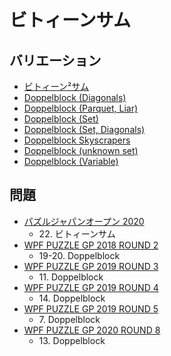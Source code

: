 # ビトィーンサム

## バリエーション
- [ビトィーン²サム](doppelblock-2.md)
- [Doppelblock (Diagonals)](doppelblock-diagonals.md)
- [Doppelblock (Parquet, Liar)](doppelblock-parquetliar.md)
- [Doppelblock (Set)](doppelblock-set.md)
- [Doppelblock (Set, Diagonals)](doppelblock-set-diagonals.md)
- [Doppelblock Skyscrapers](doppelblock-skyscrapers.md)
- [Doppelblock (unknown set)](doppelblock-unknownset.md)
- [Doppelblock (Variable)](doppelblock-variable.md)

## 問題
- [パズルジャパンオープン 2020](../questions/jwpc2020.md)
	- 22\. ビトィーンサム
- [WPF PUZZLE GP 2018 ROUND 2](../questions/wpfpgp2018-2.md)
	- 19-20. Doppelblock
- [WPF PUZZLE GP 2019 ROUND 3](../questions/wpfpgp2019-3.md)
	- 11\. Doppelblock
- [WPF PUZZLE GP 2019 ROUND 4](../questions/wpfpgp2019-4.md)
	- 14\. Doppelblock
- [WPF PUZZLE GP 2019 ROUND 5](../questions/wpfpgp2019-5.md)
	- 7\. Doppelblock
- [WPF PUZZLE GP 2020 ROUND 8](../questions/wpfpgp2020-8.md)
	- 13\. Doppelblock
